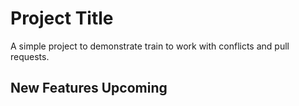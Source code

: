 # Project Title

A simple project to demonstrate train to work with conflicts and pull requests.

## New Features Upcoming